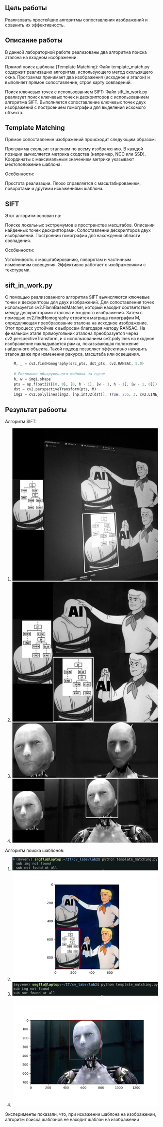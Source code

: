 ## Цель работы

Реализовать простейшие алгоритмы сопоставления изображений и сравнить их эффективность.

## Описание работы
В данной лабораторной работе реализованы два алгоритма поиска эталона на входном изображении:

Прямой поиск шаблона (Template Matching):
Файл template_match.py содержит реализацию алгоритма, использующего метод скользящего окна.
Программа принимает два изображения (исходное и эталон) и выполняет прямое сопоставление, строя карту совпадений.

Поиск ключевых точек с использованием SIFT:
Файл sift_in_work.py реализует поиск ключевых точек и дескрипторов с использованием алгоритма SIFT.
Выполняется сопоставление ключевых точек двух изображений с построением гомографии для выделения искомого объекта.

## Template Matching

Прямое сопоставление изображений происходит следующим образом:

Программа скользит эталоном по всему изображению.
В каждой позиции вычисляется метрика сходства (например, NCC или SSD).
Координаты с максимальным значением метрики указывают местоположение шаблона.

Особенности:

Простота реализации.
Плохо справляется с масштабированием, поворотами и другими искажениями шаблона.

## SIFT

Этот алгоритм основан на:

Поиске локальных экстремумов в пространстве масштабов.
Описании найденных точек дескрипторами.
Сопоставлении дескрипторов двух изображений.
Построении гомографии для нахождения области совпадения.

Особенности:

Устойчивость к масштабированию, поворотам и частичным изменениям освещения.
Эффективно работает с изображениями с текстурами.

## sift_in_work.py

С помощью реализованного алгоритма SIFT вычисляются ключевые точки и дескрипторы для двух изображений. Для сопоставления точек используется cv2.FlannBasedMatcher, который находит соответствия между дескрипторами эталона и входного изображения. Затем с помощью cv2.findHomography строится матрица гомографии M, определяющая преобразование эталона на исходное изображение. Этот процесс устойчив к выбросам благодаря методу RANSAC.
На финальном этапе прямоугольник эталона преобразуется через cv2.perspectiveTransform, и с использованием cv2.polylines на входное изображение накладывается рамка, показывающая положение найденного объекта. Такой подход позволяет эффективно находить эталон даже при изменении ракурса, масштаба или освещения.
```python
	M, _ = cv2.findHomography(src_pts, dst_pts, cv2.RANSAC, 5.0)

    # Рисование обнаруженного шаблона на сцене
    h, w = img1.shape
    pts = np.float32([[0, 0], [0, h - 1], [w - 1, h - 1], [w - 1, 0]]).reshape(-1, 1, 2)
    dst = cv2.perspectiveTransform(pts, M)
    img2 = cv2.polylines(img2, [np.int32(dst)], True, 255, 3, cv2.LINE_AA)
```

## Результат рабооты

Алгоритм SIFT:
1. ![plot](./sift_results/pic1_sift__camera_result.jpg)
2. ![plot](./sift_results/pic1_sift_result.jpg)
3. ![plot](./sift_results/pic4_sift_camera_result.jpg)
4. ![plot](./sift_results/pic4_sift_result.jpg)

Алгоритм поиска шаблонов:
1. ![plot](./tm_results/pic1_tm_camera_result.jpg)
2. ![plot](./tm_results/pic1_tm_result.png)
3. ![plot](./tm_results/pic4_tm_camera_result.png)
4. ![plot](./tm_results/pic4_tm_results_.png)

Эксперименты показали, что, при искажении шаблона на изображении, алгоритм поиска шаблонов не находит шаблон на изображении 
